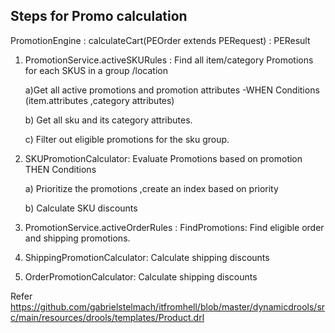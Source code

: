 Steps for Promo calculation
--
PromotionEngine : calculateCart(PEOrder extends PERequest) : PEResult

1. PromotionService.activeSKURules : 
   Find all item/category Promotions for each SKUS in a group /location
   
   a)Get all active promotions and promotion attributes -WHEN Conditions
       (item.attributes ,category attributes)
  
   b) Get all sku and its category attributes.
   
   c) Filter out eligible promotions for the sku group.

2. SKUPromotionCalculator: Evaluate Promotions based on promotion THEN Conditions

    a) Prioritize the promotions ,create an index based on priority
    
    b) Calculate SKU discounts
   
3. PromotionService.activeOrderRules : 
   FindPromotions: Find eligible order and shipping promotions.

4. ShippingPromotionCalculator: 
    Calculate shipping discounts
5. OrderPromotionCalculator:
   Calculate shipping discounts
   


Refer
https://github.com/gabrielstelmach/itfromhell/blob/master/dynamicdrools/src/main/resources/drools/templates/Product.drl

